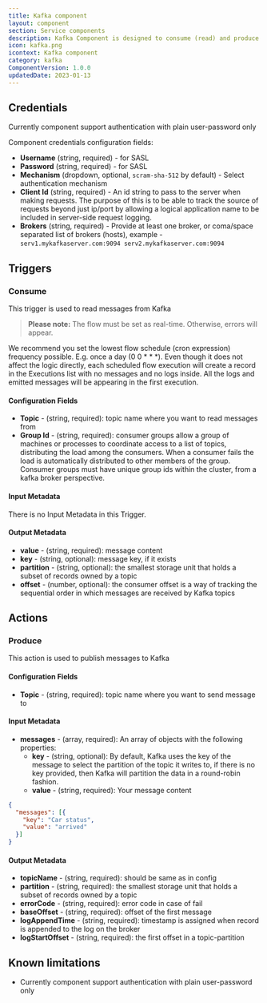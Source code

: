 ```yaml
---
title: Kafka component
layout: component
section: Service components
description: Kafka Component is designed to consume (read) and produce (send) messages to/from Kafka servers
icon: kafka.png
icontext: Kafka component
category: kafka
ComponentVersion: 1.0.0
updatedDate: 2023-01-13
---
```


## Credentials

Currently component support authentication with plain user-password only

Component credentials configuration fields:

* **Username** (string, required) - for SASL
* **Password**  (string, required) - for SASL
* **Mechanism**  (dropdown, optional, `scram-sha-512` by default) - Select authentication mechanism
* **Client Id**  (string, required) - An id string to pass to the server when making requests. The purpose of this is to be able to track the source of requests beyond just ip/port by allowing a logical application name to be included in server-side request logging.
* **Brokers**  (string, required) - Provide at least one broker, or coma/space separated list of brokers (hosts), example - `serv1.mykafkaserver.com:9094 serv2.mykafkaserver.com:9094`

## Triggers

### Consume

This trigger is used to read messages from Kafka

>**Please note:** The flow must be set as real-time. Otherwise, errors will appear.

We recommend you set the lowest flow schedule (cron expression) frequency possible. E.g. once a day (0 0 * * *). Even though it does not affect the logic directly, each scheduled flow execution will create a record in the Executions list with no messages and no logs inside. All the logs and emitted messages will be appearing in the first execution.

#### Configuration Fields

* **Topic** - (string, required): topic name where you want to read messages from
* **Group Id** - (string, required): consumer groups allow a group of machines or processes to coordinate access to a list of topics, distributing the load among the consumers. When a consumer fails the load is automatically distributed to other members of the group. Consumer groups must have unique group ids within the cluster, from a kafka broker perspective.

#### Input Metadata

There is no Input Metadata in this Trigger.

#### Output Metadata

* **value** - (string, required): message content
* **key** - (string, optional): message key, if it exists
* **partition** - (string, optional): the smallest storage unit that holds a subset of records owned by a topic
* **offset** - (number, optional): the consumer offset is a way of tracking the sequential order in which messages are received by Kafka topics

## Actions

### Produce

This action is used to publish messages to Kafka

#### Configuration Fields

* **Topic** - (string, required): topic name where you want to send message to

#### Input Metadata

* **messages** - (array, required): An array of objects with the following properties:
  * **key** - (string, optional): By default, Kafka uses the key of the message to select the partition of the topic it writes to, if there is no key provided, then Kafka will partition the data in a round-robin fashion.
  * **value** - (string, required): Your message content

```json
{
  "messages": [{
    "key": "Car status",
    "value": "arrived"
  }]
}
```

#### Output Metadata

* **topicName** - (string, required): should be same as in config
* **partition** - (string, required): the smallest storage unit that holds a subset of records owned by a topic
* **errorCode** - (string, required): error code in case of fail
* **baseOffset** - (string, required): offset of the first message
* **logAppendTime** - (string, required): timestamp is assigned when record is appended to the log on the broker
* **logStartOffset** - (string, required): the first offset in a topic-partition

## Known limitations

* Currently component support authentication with plain user-password only
